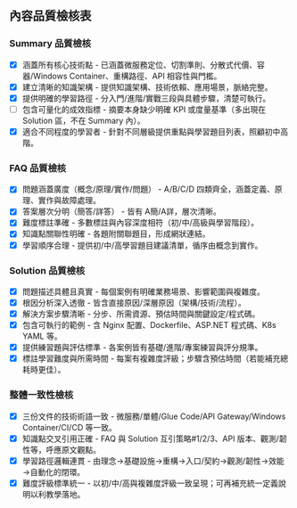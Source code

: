 ## 內容品質檢核表

### Summary 品質檢核
- [x] 涵蓋所有核心技術點 - 已涵蓋微服務定位、切割準則、分散式代價、容器/Windows Container、重構路徑、API 相容性與門檻。
- [x] 建立清晰的知識架構 - 提供知識架構、技術依賴、應用場景，脈絡完整。
- [x] 提供明確的學習路徑 - 分入門/進階/實戰三段與具體步驟，清楚可執行。
- [ ] 包含可量化的成效指標 - 摘要本身缺少明確 KPI 或度量基準（多出現在 Solution 區，不在 Summary 內）。
- [x] 適合不同程度的學習者 - 針對不同層級提供重點與學習題目列表，照顧初中高階。

### FAQ 品質檢核
- [x] 問題涵蓋廣度（概念/原理/實作/問題） - A/B/C/D 四類齊全，涵蓋定義、原理、實作與故障處理。
- [x] 答案層次分明（簡答/詳答） - 皆有 A簡/A詳，層次清晰。
- [x] 難度標註準確 - 多數標註與內容深度相符（初/中/高級與學習階段）。
- [x] 知識點關聯性明確 - 各題附關聯題目，形成網狀連結。
- [x] 學習順序合理 - 提供初/中/高學習題目建議清單，循序由概念到實作。

### Solution 品質檢核
- [x] 問題描述具體且真實 - 每個案例有明確業務場景、影響範圍與複雜度。
- [x] 根因分析深入透徹 - 皆含直接原因/深層原因（架構/技術/流程）。
- [x] 解決方案步驟清晰 - 分步、所需資源、預估時間與關鍵設定/程式碼。
- [x] 包含可執行的範例 - 含 Nginx 配置、Dockerfile、ASP.NET 程式碼、K8s YAML 等。
- [x] 提供練習題與評估標準 - 各案例皆有基礎/進階/專案練習與評分規準。
- [x] 標註學習難度與所需時間 - 每案有複雜度評級；步驟含預估時間（若能補充總耗時更佳）。

### 整體一致性檢核
- [x] 三份文件的技術術語一致 - 微服務/單體/Glue Code/API Gateway/Windows Container/CI/CD 等一致。
- [x] 知識點交叉引用正確 - FAQ 與 Solution 互引策略#1/2/3、API 版本、觀測/韌性等，呼應原文觀點。
- [x] 學習路徑邏輯連貫 - 由理念→基礎設施→重構→入口/契約→觀測/韌性→效能→自動化的閉環。
- [x] 難度評級標準統一 - 以初/中/高與複雜度評級一致呈現；可再補充統一定義說明以利教學落地。